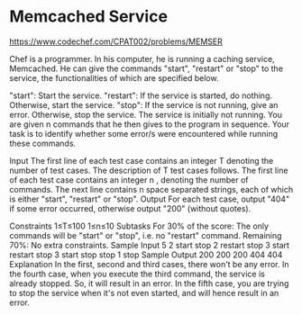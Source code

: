 # Memcached Service


https://www.codechef.com/CPAT002/problems/MEMSER


Chef is a programmer. In his computer, he is running a caching service, Memcached. He can give the commands "start", "restart" or "stop" to the service, the functionalities of which are specified below.

"start": Start the service.
"restart": If the service is started, do nothing. Otherwise, start the service.
"stop": If the service is not running, give an error. Otherwise, stop the service.
The service is initially not running. You are given n
 commands that he then gives to the program in sequence. Your task is to identify whether some error/s were encountered while running these commands.

Input
The first line of each test case contains an integer T
 denoting the number of test cases. The description of T
 test cases follows.
The first line of each test case contains an integer n
, denoting the number of commands.
The next line contains n
 space separated strings, each of which is either "start", "restart" or "stop".
Output
For each test case, output "404" if some error occurred, otherwise output "200" (without quotes).

Constraints
1≤T≤100
1≤n≤10
Subtasks
For 30% of the score: The only commands will be "start" or "stop", i.e. no "restart" command.
Remaining 70%: No extra constraints.
Sample Input
5
2
start stop
2
restart stop
3
start restart stop
3
start stop stop
1
stop
Sample Output
200
200
200
404
404
Explanation
In the first, second and third cases, there won't be any error.
In the fourth case, when you execute the third command, the service is already stopped. So, it will result in an error.
In the fifth case, you are trying to stop the service when it's not even started, and will hence result in an error.
